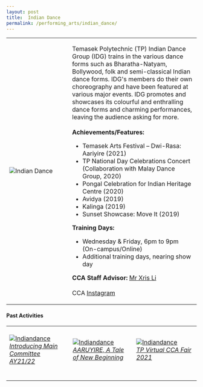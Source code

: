 ```yaml
---
layout: post
title:  Indian Dance
permalink: /performing_arts/indian_dance/
---
```


<div>
<table>
    <tr>
        <td style="width:33%"><image src="{{site.baseurl}}/images/CCA_indian_dance.jpg" style="display:block;margin-left:auto;margin-right:auto;" alt="Indian Dance"></image></td>
        <td>
            <p>
                Temasek Polytechnic (TP) Indian Dance Group (IDG) trains in the various dance forms such as Bharatha-Natyam, Bollywood, folk and semi-classical Indian dance forms. IDG's members do their own choreography and have been featured at various major events. IDG promotes and showcases its colourful and enthralling dance forms and charming performances, leaving the audience asking for more.<br>
                <br>
                <b>Achievements/Features:</b><br>
                <ul>
                    <li>Temasek Arts Festival – Dwi-Rasa: Aariyire (2021)</li>
                    <li>TP National Day Celebrations Concert (Collaboration with Malay Dance Group, 2020)</li>
                    <li>Pongal Celebration for Indian Heritage Centre (2020)</li>
                    <li>Avidya (2019)</li>
                    <li>Kalinga (2019)</li>
                    <li>Sunset Showcase: Move It (2019)</li>
                </ul>
            </p>
            <p>
                <b>Training Days:</b><br>
                <ul>
                    <li>Wednesday & Friday, 6pm to 9pm (On-campus/Online)</li>
                    <li>Additional training days, nearing show day</li>
                </ul>
            </p>
            <p>
                <b>CCA Staff Advisor:</b> <a href="mailto:chrislee@tp.edu.sg">Mr Xris Li</a><br>
                <br>
                CCA <a href="https://www.instagram.com/tpindiandance">Instagram</a>
            </p>
        </td>
    </tr>
</table>
</div>

#### Past Activities

<table>
    <tr>
        <td style="width:33%"><br>
            <a href="https://www.instagram.com/p/COkP8QDFDLR/">
                <image src="{{site.baseurl}}/images/CCA-id-ig4.png" style="display:block;margin-left:auto;margin-right:auto;" alt="Indiandance">
                <h6 style="margin-top:0%">Introducing Main Committee AY21/22</h6>
                </image>
            </a>
        </td>
        <td style="width:33%"><br>
            <a href="https://www.instagram.com/p/CNm9OEQlxLQ/">
                <image src="{{site.baseurl}}/images/CCA-id-ig5.png" style="display:block;margin-left:auto;margin-right:auto;" alt="Indiandance">
                <h6 style="margin-top:0%">AARUYIRE, A Tale of New Beginning</h6>
                </image>
            </a>
        </td>
        <td style="width:33%"><br>
            <a href="https://www.instagram.com/p/CN6Kguigkq5/">
                <image src="{{site.baseurl}}/images/CCA-id-ig6.png" style="display:block;margin-left:auto;margin-right:auto;" alt="Indiandance">
                <h6 style="margin-top:0%">TP Virtual CCA Fair 2021</h6>    
                </image>
            </a>
        </td>
    </tr>
</table>
